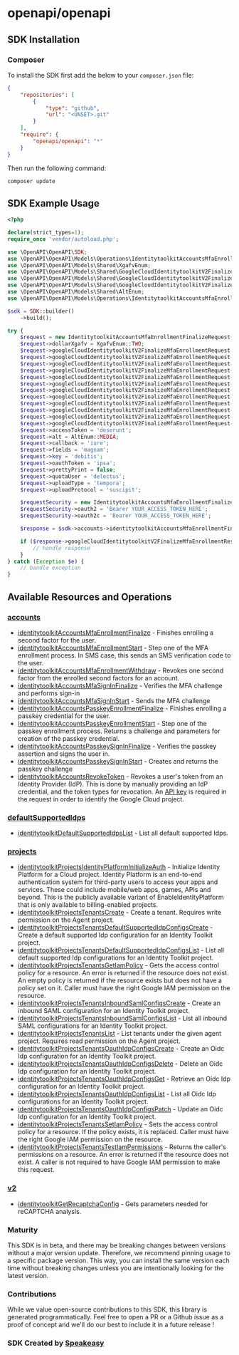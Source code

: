 # openapi/openapi

<!-- Start SDK Installation -->
## SDK Installation

### Composer

To install the SDK first add the below to your `composer.json` file:

```json
{
    "repositories": [
        {
            "type": "github",
            "url": "<UNSET>.git"
        }
    ],
    "require": {
        "openapi/openapi": "*"
    }
}
```

Then run the following command:

```bash
composer update
```
<!-- End SDK Installation -->

## SDK Example Usage
<!-- Start SDK Example Usage -->
```php
<?php

declare(strict_types=1);
require_once 'vendor/autoload.php';

use \OpenAPI\OpenAPI\SDK;
use \OpenAPI\OpenAPI\Models\Operations\IdentitytoolkitAccountsMfaEnrollmentFinalizeRequest;
use \OpenAPI\OpenAPI\Models\Shared\XgafvEnum;
use \OpenAPI\OpenAPI\Models\Shared\GoogleCloudIdentitytoolkitV2FinalizeMfaEnrollmentRequest;
use \OpenAPI\OpenAPI\Models\Shared\GoogleCloudIdentitytoolkitV2FinalizeMfaPhoneRequestInfo;
use \OpenAPI\OpenAPI\Models\Shared\GoogleCloudIdentitytoolkitV2FinalizeMfaTotpEnrollmentRequestInfo;
use \OpenAPI\OpenAPI\Models\Shared\AltEnum;
use \OpenAPI\OpenAPI\Models\Operations\IdentitytoolkitAccountsMfaEnrollmentFinalizeSecurity;

$sdk = SDK::builder()
    ->build();

try {
    $request = new IdentitytoolkitAccountsMfaEnrollmentFinalizeRequest();
    $request->dollarXgafv = XgafvEnum::TWO;
    $request->googleCloudIdentitytoolkitV2FinalizeMfaEnrollmentRequest = new GoogleCloudIdentitytoolkitV2FinalizeMfaEnrollmentRequest();
    $request->googleCloudIdentitytoolkitV2FinalizeMfaEnrollmentRequest->displayName = 'provident';
    $request->googleCloudIdentitytoolkitV2FinalizeMfaEnrollmentRequest->idToken = 'distinctio';
    $request->googleCloudIdentitytoolkitV2FinalizeMfaEnrollmentRequest->phoneVerificationInfo = new GoogleCloudIdentitytoolkitV2FinalizeMfaPhoneRequestInfo();
    $request->googleCloudIdentitytoolkitV2FinalizeMfaEnrollmentRequest->phoneVerificationInfo->androidVerificationProof = 'quibusdam';
    $request->googleCloudIdentitytoolkitV2FinalizeMfaEnrollmentRequest->phoneVerificationInfo->code = 'unde';
    $request->googleCloudIdentitytoolkitV2FinalizeMfaEnrollmentRequest->phoneVerificationInfo->phoneNumber = 'nulla';
    $request->googleCloudIdentitytoolkitV2FinalizeMfaEnrollmentRequest->phoneVerificationInfo->sessionInfo = 'corrupti';
    $request->googleCloudIdentitytoolkitV2FinalizeMfaEnrollmentRequest->tenantId = 'illum';
    $request->googleCloudIdentitytoolkitV2FinalizeMfaEnrollmentRequest->totpVerificationInfo = new GoogleCloudIdentitytoolkitV2FinalizeMfaTotpEnrollmentRequestInfo();
    $request->googleCloudIdentitytoolkitV2FinalizeMfaEnrollmentRequest->totpVerificationInfo->sessionInfo = 'vel';
    $request->googleCloudIdentitytoolkitV2FinalizeMfaEnrollmentRequest->totpVerificationInfo->verificationCode = 'error';
    $request->accessToken = 'deserunt';
    $request->alt = AltEnum::MEDIA;
    $request->callback = 'iure';
    $request->fields = 'magnam';
    $request->key = 'debitis';
    $request->oauthToken = 'ipsa';
    $request->prettyPrint = false;
    $request->quotaUser = 'delectus';
    $request->uploadType = 'tempora';
    $request->uploadProtocol = 'suscipit';

    $requestSecurity = new IdentitytoolkitAccountsMfaEnrollmentFinalizeSecurity();
    $requestSecurity->oauth2 = 'Bearer YOUR_ACCESS_TOKEN_HERE';
    $requestSecurity->oauth2c = 'Bearer YOUR_ACCESS_TOKEN_HERE';

    $response = $sdk->accounts->identitytoolkitAccountsMfaEnrollmentFinalize($request, $requestSecurity);

    if ($response->googleCloudIdentitytoolkitV2FinalizeMfaEnrollmentResponse !== null) {
        // handle response
    }
} catch (Exception $e) {
    // handle exception
}
```
<!-- End SDK Example Usage -->

<!-- Start SDK Available Operations -->
## Available Resources and Operations


### [accounts](docs/accounts/README.md)

* [identitytoolkitAccountsMfaEnrollmentFinalize](docs/accounts/README.md#identitytoolkitaccountsmfaenrollmentfinalize) - Finishes enrolling a second factor for the user.
* [identitytoolkitAccountsMfaEnrollmentStart](docs/accounts/README.md#identitytoolkitaccountsmfaenrollmentstart) - Step one of the MFA enrollment process. In SMS case, this sends an SMS verification code to the user.
* [identitytoolkitAccountsMfaEnrollmentWithdraw](docs/accounts/README.md#identitytoolkitaccountsmfaenrollmentwithdraw) - Revokes one second factor from the enrolled second factors for an account.
* [identitytoolkitAccountsMfaSignInFinalize](docs/accounts/README.md#identitytoolkitaccountsmfasigninfinalize) - Verifies the MFA challenge and performs sign-in
* [identitytoolkitAccountsMfaSignInStart](docs/accounts/README.md#identitytoolkitaccountsmfasigninstart) - Sends the MFA challenge
* [identitytoolkitAccountsPasskeyEnrollmentFinalize](docs/accounts/README.md#identitytoolkitaccountspasskeyenrollmentfinalize) - Finishes enrolling a passkey credential for the user.
* [identitytoolkitAccountsPasskeyEnrollmentStart](docs/accounts/README.md#identitytoolkitaccountspasskeyenrollmentstart) - Step one of the passkey enrollment process. Returns a challenge and parameters for creation of the passkey credential.
* [identitytoolkitAccountsPasskeySignInFinalize](docs/accounts/README.md#identitytoolkitaccountspasskeysigninfinalize) - Verifies the passkey assertion and signs the user in.
* [identitytoolkitAccountsPasskeySignInStart](docs/accounts/README.md#identitytoolkitaccountspasskeysigninstart) - Creates and returns the passkey challenge
* [identitytoolkitAccountsRevokeToken](docs/accounts/README.md#identitytoolkitaccountsrevoketoken) - Revokes a user's token from an Identity Provider (IdP). This is done by manually providing an IdP credential, and the token types for revocation. An [API key](https://cloud.google.com/docs/authentication/api-keys) is required in the request in order to identify the Google Cloud project.

### [defaultSupportedIdps](docs/defaultsupportedidps/README.md)

* [identitytoolkitDefaultSupportedIdpsList](docs/defaultsupportedidps/README.md#identitytoolkitdefaultsupportedidpslist) - List all default supported Idps.

### [projects](docs/projects/README.md)

* [identitytoolkitProjectsIdentityPlatformInitializeAuth](docs/projects/README.md#identitytoolkitprojectsidentityplatforminitializeauth) - Initialize Identity Platform for a Cloud project. Identity Platform is an end-to-end authentication system for third-party users to access your apps and services. These could include mobile/web apps, games, APIs and beyond. This is the publicly available variant of EnableIdentityPlatform that is only available to billing-enabled projects.
* [identitytoolkitProjectsTenantsCreate](docs/projects/README.md#identitytoolkitprojectstenantscreate) - Create a tenant. Requires write permission on the Agent project.
* [identitytoolkitProjectsTenantsDefaultSupportedIdpConfigsCreate](docs/projects/README.md#identitytoolkitprojectstenantsdefaultsupportedidpconfigscreate) - Create a default supported Idp configuration for an Identity Toolkit project.
* [identitytoolkitProjectsTenantsDefaultSupportedIdpConfigsList](docs/projects/README.md#identitytoolkitprojectstenantsdefaultsupportedidpconfigslist) - List all default supported Idp configurations for an Identity Toolkit project.
* [identitytoolkitProjectsTenantsGetIamPolicy](docs/projects/README.md#identitytoolkitprojectstenantsgetiampolicy) - Gets the access control policy for a resource. An error is returned if the resource does not exist. An empty policy is returned if the resource exists but does not have a policy set on it. Caller must have the right Google IAM permission on the resource.
* [identitytoolkitProjectsTenantsInboundSamlConfigsCreate](docs/projects/README.md#identitytoolkitprojectstenantsinboundsamlconfigscreate) - Create an inbound SAML configuration for an Identity Toolkit project.
* [identitytoolkitProjectsTenantsInboundSamlConfigsList](docs/projects/README.md#identitytoolkitprojectstenantsinboundsamlconfigslist) - List all inbound SAML configurations for an Identity Toolkit project.
* [identitytoolkitProjectsTenantsList](docs/projects/README.md#identitytoolkitprojectstenantslist) - List tenants under the given agent project. Requires read permission on the Agent project.
* [identitytoolkitProjectsTenantsOauthIdpConfigsCreate](docs/projects/README.md#identitytoolkitprojectstenantsoauthidpconfigscreate) - Create an Oidc Idp configuration for an Identity Toolkit project.
* [identitytoolkitProjectsTenantsOauthIdpConfigsDelete](docs/projects/README.md#identitytoolkitprojectstenantsoauthidpconfigsdelete) - Delete an Oidc Idp configuration for an Identity Toolkit project.
* [identitytoolkitProjectsTenantsOauthIdpConfigsGet](docs/projects/README.md#identitytoolkitprojectstenantsoauthidpconfigsget) - Retrieve an Oidc Idp configuration for an Identity Toolkit project.
* [identitytoolkitProjectsTenantsOauthIdpConfigsList](docs/projects/README.md#identitytoolkitprojectstenantsoauthidpconfigslist) - List all Oidc Idp configurations for an Identity Toolkit project.
* [identitytoolkitProjectsTenantsOauthIdpConfigsPatch](docs/projects/README.md#identitytoolkitprojectstenantsoauthidpconfigspatch) - Update an Oidc Idp configuration for an Identity Toolkit project.
* [identitytoolkitProjectsTenantsSetIamPolicy](docs/projects/README.md#identitytoolkitprojectstenantssetiampolicy) - Sets the access control policy for a resource. If the policy exists, it is replaced. Caller must have the right Google IAM permission on the resource.
* [identitytoolkitProjectsTenantsTestIamPermissions](docs/projects/README.md#identitytoolkitprojectstenantstestiampermissions) - Returns the caller's permissions on a resource. An error is returned if the resource does not exist. A caller is not required to have Google IAM permission to make this request.

### [v2](docs/v2/README.md)

* [identitytoolkitGetRecaptchaConfig](docs/v2/README.md#identitytoolkitgetrecaptchaconfig) - Gets parameters needed for reCAPTCHA analysis.
<!-- End SDK Available Operations -->

### Maturity

This SDK is in beta, and there may be breaking changes between versions without a major version update. Therefore, we recommend pinning usage
to a specific package version. This way, you can install the same version each time without breaking changes unless you are intentionally
looking for the latest version.

### Contributions

While we value open-source contributions to this SDK, this library is generated programmatically.
Feel free to open a PR or a Github issue as a proof of concept and we'll do our best to include it in a future release !

### SDK Created by [Speakeasy](https://docs.speakeasyapi.dev/docs/using-speakeasy/client-sdks)
